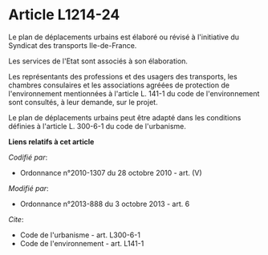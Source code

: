 # Article L1214-24

Le plan de déplacements urbains est élaboré ou révisé à l'initiative du Syndicat des transports Ile-de-France. 

Les services de l'Etat sont associés à son élaboration. 

Les représentants des professions et des usagers des transports, les chambres consulaires et les associations agréées de
protection de l'environnement mentionnées à l'article L. 141-1 du code de l'environnement sont consultés, à leur demande, sur
le projet. 

Le plan de déplacements urbains peut être adapté dans les conditions définies à l'article L. 300-6-1 du code de l'urbanisme.

**Liens relatifs à cet article**

_Codifié par_:

  - Ordonnance n°2010-1307 du 28 octobre 2010 - art. (V)

_Modifié par_:

  - Ordonnance n°2013-888 du 3 octobre 2013 - art. 6

_Cite_:

  - Code de l'urbanisme - art. L300-6-1
  - Code de l'environnement - art. L141-1
